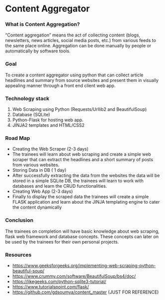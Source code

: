 # Content Aggregator

### What is Content Aggregation?
“Content aggregation” means the act of collecting content (blogs,
newsletters, news articles, social media posts, etc.) from various feeds to the
same place online. Aggregation can be done manually by people or
automatically by software tools.

### Goal
To create a content aggregator using python that can collect article
headlines and summary from source websites and present them in visually
appealing manner through a front end client web app.
### Technology stack
1. Web Scraping using Python (Requests/Urllib2 and BeautifulSoup)
2. Database (SQLite)
3. Python-Flask for hosting web app.
4. JINJA2 templates and HTML/CSS2
### Road Map
* Creating the Web Scraper (2-3 days)
* The trainees will learn about web scraping and create a simple web scraper that
can extract the headlines and a short summary of posts from various websites.
* Storing Data in DB ( 1 day)
* After successfully extracting the data from the websites the data will be stored in
a simple SQLite DB, the trainees will learn to work with databases and learn the
CRUD functionalities.
* Creating Web App (2-3 days)
* Finally to display the scraped data the trainees will create a simple FLASK
application and learn about the JINJA templating engine to cater the content
dynamically
### Conclusion
The trainees on completion will have basic knowledge about web scraping,
flask web framework and database concepts. These concepts can later on be
used by the trainees for their own personal projects.
### Resources
* https://www.geeksforgeeks.org/implementing-web-scraping-python-beautiful-soup/
* https://www.crummy.com/software/BeautifulSoup/bs4/doc/
* https://likegeeks.com/python-sqlite3-tutorial/
* https://www.tutorialspoint.com/flask/
* https://github.com/gdsoumya/content_master (JUST FOR REFERENCE)
